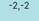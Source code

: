 <div id="dummy" style=" background-color:powderblue;text-align:center;height: 100%;width:100%;position:absolute;top:0;right:0;bottom:0;left:0;">-2,-2</div>

<script>
document.getElementById("dummy").addEventListener("touchstart", function (event) {
      var i;
  for (i=0; i < event.touches.length; i++) {
    console.log("touchpoint[" + i + "].screenX = " + e.touches[i].screenX);
    console.log("touchpoint[" + i + "].screenY = " + e.touches[i].screenY);
  }
});
window.addEventListener("devicemotion", function(event) {

var touchX = -2;
var touchY = -2;
var ts = (new Date()).getTime() / 1000
console.log(touchX, ",", touchY, "," ,"ACCEL,", ts, "," , event.accelerationIncludingGravity.x, "," , event.accelerationIncludingGravity.y , "," , event.accelerationIncludingGravity.z);
console.log(touchX, ",", touchY, "," ,"GYRO,", ts, "," , event.rotationRate.alpha , "," , event.rotationRate.beta , "," , event.rotationRate.gamma);

}, true);
</script>
